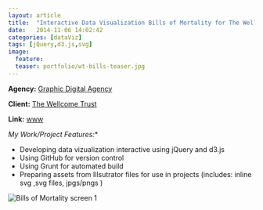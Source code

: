 ```yaml
---
layout: article
title:  "Interactive Data Visualization Bills of Mortality for The Wellcome Trust" 
date:   2014-11-06 14:02:42
categories: [dataViz]
tags: [jQuery,d3.js,svg]
image:
  feature:
  teaser: portfolio/wt-bills-teaser.jpg
---
```


**Agency:** [Graphic Digital Agency](http://graphicdigitalagency.github.io/gda-website/)  

**Client:** [The Wellcome Trust](http://www.wellcome.ac.uk/)

**Link:** [www](http://graphicdigitalagency.github.io/wellcome-trust-bill-of-mortality/source/)

*My Work/Project Features:**

- Developing data vizualization interactive using jQuery and d3.js
- Using GitHub for version control 
- Using Grunt for automated build    
- Preparing assets from Illsutrator files for use in projects (includes: inline svg ,svg files, jpgs/pngs )

 
![Bills of Mortality screen 1]({{site.baseurl}}/images/portfolio/wt-bills-1.jpg "Bills of Mortality  screen 1")
